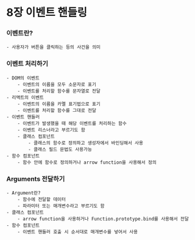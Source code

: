 # 8장 이벤트 핸들링

### 이벤트란?
    - 사용자가 버튼을 클릭하는 등의 사건을 의미

### 이벤트 처리하기
    - DOM의 이벤트
        - 이벤트의 이름을 모두 소문자로 표기
        - 이벤트를 처리할 함수를 문자열로 전달
    - 리액트의 이벤트
        - 이벤트의 이름을 카멜 표기법으로 표기
        - 이벤트를 처리할 함수를 그대로 전달
    - 이벤트 핸들러
        - 이벤트가 발생했을 때 해당 이벤트를 처리하는 함수
        - 이벤트 리스너라고 부르기도 함
        - 클래스 컴포넌트
            - 클래스의 함수로 정의하고 생성자에서 바인딩해서 사용
            - 클래스 필드 문법도 사용가능
    - 함수 컴포넌트
        - 함수 안에 함수로 정의하거나 arrow function을 사용해서 정의

### Arguments 전달하기
    - Argument란?
        - 함수에 전달할 데이터
        - 파라미터 또는 매개변수라고 부르기도 함
    - 클래스 컴포넌트
        - arrow function을 사용하거나 Function.prototype.bind를 사용해서 전달
    - 함수 컴포넌트
        - 이벤트 핸들러 호출 시 순서대로 매개변수를 넣어서 사용